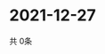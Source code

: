 # 2021-12-27
  共 0条

  <!-- BEGIN -->
  <!-- 最后更新时间Mon Dec 27 2021 10:05:58 GMT+0000 (Coordinated Universal Time) -->
  
  <!-- END -->
  
  